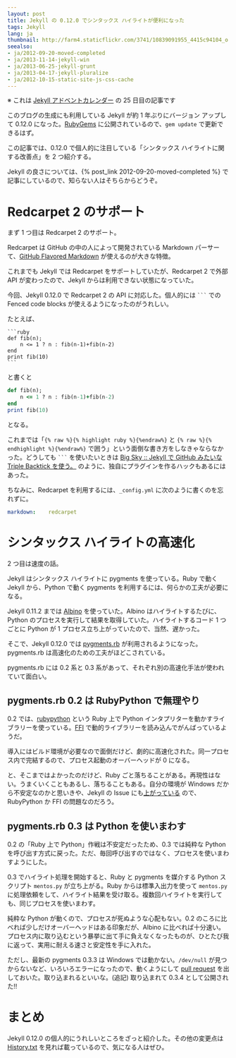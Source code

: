 ```yaml
---
layout: post
title: Jekyll の 0.12.0 でシンタックス ハイライトが便利になった
tags: Jekyll
lang: ja
thumbnail: http://farm4.staticflickr.com/3741/10839091955_4415c94104_o.png
seealso:
- ja/2012-09-20-moved-completed
- ja/2013-11-14-jekyll-win
- ja/2013-06-25-jekyll-grunt
- ja/2013-04-17-jekyll-pluralize
- ja/2012-10-15-static-site-js-css-cache
---
```

※ これは [Jekyll アドベントカレンダー](https://www.google.co.jp/search?q=%E3%81%9D%E3%82%93%E3%81%AA%E3%82%82%E3%81%AE%E3%81%AF%E3%81%AA%E3%81%84) の 25 日目の記事です

このブログの生成にも利用している Jekyll が約 1 年ぶりにバージョン アップして 0.12.0 になった。[RubyGems](http://rubygems.org/gems/jekyll) に公開されているので、`gem update` で更新できるはず。


この記事では、0.12.0 で個人的に注目している「シンタックス ハイライトに関する改善点」を 2 つ紹介する。

Jekyll の良さについては、{% post_link 2012-09-20-moved-completed %} で記事にしているので、知らない人はそちらからどうぞ。


Redcarpet 2 のサポート
======================

まず 1 つ目は Redcarpet 2 のサポート。

Redcarpet は GitHub の中の人によって開発されている Markdown パーサーて、[GitHub Flavored Markdown](http://github.github.com/github-flavored-markdown/) が使えるのが大きな特徴。

これまでも Jekyll では Redcarpet をサポートしていたが、Redcarpet 2 で外部 API が変わったので、Jekyll からは利用できない状態になっていた。

今回、Jekyll 0.12.0 で Redcarpet 2 の API に対応した。個人的には <code>```</code> での Fenced code blocks が使えるようになったのがうれしい。

たとえば、

    ```ruby
    def fib(n);
        n <= 1 ? n : fib(n-1)+fib(n-2)
    end
    print fib(10)
    ```

と書くと

```ruby
def fib(n);
    n <= 1 ? n : fib(n-1)+fib(n-2)
end
print fib(10)
```

となる。

これまでは「`{% raw %}{% highlight ruby %}{%endraw%}` と `{% raw %}{% endhighlight %}{%endraw%}` で囲う」という面倒な書き方をしなきゃならなかった。どうしても <code>```</code> を使いたいときは [Big Sky :: Jekyll で GitHub みたいな Triple Backtick を使う。](http://mattn.kaoriya.net/software/lang/ruby/20121011184445.htm) のように、独自にプラグインを作るハックもあるにはあった。

ちなみに、Redcarpet を利用するには、`_config.yml` に次のように書くのを忘れずに。

```yaml
markdown:    redcarpet
```


シンタックス ハイライトの高速化
===============================

2 つ目は速度の話。

Jekyll はシンタックス ハイライトに pygments を使っている。Ruby で動く Jekyll から、Python で動く pygments を利用するには、何らかの工夫が必要になる。

Jekyll 0.11.2 までは [Albino](https://github.com/github/albino) を使っていた。Albino はハイライトするたびに、Python のプロセスを実行して結果を取得していた。ハイライトするコード 1 つごとに Python が 1 プロセス立ち上がっていたので、当然、遅かった。

そこで、Jekyll 0.12.0 では [pygments.rb](https://github.com/tmm1/pygments.rb) が利用されるようになった。pygments.rb は高速化のための工夫がほどこされている。

pygments.rb には 0.2 系と 0.3 系があって、それぞれ別の高速化手法が使われていて面白い。


pygments.rb 0.2 は RubyPython で無理やり
----------------------------------------

0.2 では、[rubypython](http://rubypython.rubyforge.org/) という Ruby 上で Python インタプリターを動かすライブラリーを使っている。[FFI](https://github.com/ffi/ffi) で動的ライブラリーを読み込んでがんばっているようだ。

導入にはビルド環境が必要なので面倒だけど、劇的に高速化された。同一プロセス内で完結するので、プロセス起動のオーバーヘッドが 0 になる。

と、そこまではよかったのだけど、Ruby ごと落ちることがある。再現性はない。うまくいくこともあるし、落ちることもある。自分の環境が Windows だから不安定なのかと思いきや、Jekyll の Issue にも[上がっている](https://github.com/mojombo/jekyll/pull/667) ので、RubyPython か FFI の問題なのだろう。


pygments.rb 0.3 は Python を使いまわす
--------------------------------------

0.2 の「Ruby 上で Python」作戦は不安定だったため、0.3 では純粋な Python を呼び出す方式に戻った。ただ、毎回呼び出すのではなく、プロセスを使いまわすようにした。

0.3 でハイライト処理を開始すると、Ruby と pygments を媒介する Python スクリプト `mentos.py` が立ち上がる。Ruby からは標準入出力を使って `mentos.py` に処理依頼をして、ハイライト結果を受け取る。複数回ハイライトを実行しても、同じプロセスを使いまわす。

純粋な Python が動くので、プロセスが死ぬような心配もない。0.2 のころに比べれば少しだけオーバーヘッドはある印象だが、Albino に比べれば十分速い。プロセス内に取り込むという暴挙に出て手に負えなくなったものが、ひとたび我に返って、実用に耐える速さと安定性を手に入れた。

ただし、最新の pygments 0.3.3 は Windows では動かない。`/dev/null` が見つからないなど、いろいろエラーになったので、動くようにして [pull request](https://github.com/tmm1/pygments.rb/pull/55) を出しておいた。取り込まれるといいな。(追記) 取り込まれて 0.3.4 として公開された!!


まとめ
======

Jekyll 0.12.0 の個人的にうれしいところをざっと紹介した。その他の変更点は [History.txt](https://github.com/mojombo/jekyll/blob/master/History.txt) を見れば載っているので、気になる人はぜひ。


